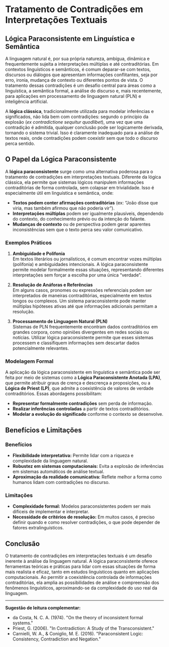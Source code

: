 # Tratamento de Contradições em Interpretações Textuais  
## Lógica Paraconsistente em Linguística e Semântica

A linguagem natural é, por sua própria natureza, ambígua, dinâmica e frequentemente sujeita a interpretações múltiplas e até contraditórias. Em contextos linguísticos e semânticos, é comum deparar-se com textos, discursos ou diálogos que apresentam informações conflitantes, seja por erro, ironia, mudança de contexto ou diferentes pontos de vista. O tratamento dessas contradições é um desafio central para áreas como a linguística, a semântica formal, a análise do discurso e, mais recentemente, para aplicações em processamento de linguagem natural (PLN) e inteligência artificial.

A **lógica clássica**, tradicionalmente utilizada para modelar inferências e significados, não lida bem com contradições: segundo o princípio da explosão (*ex contradictione sequitur quodlibet*), uma vez que uma contradição é admitida, qualquer conclusão pode ser logicamente derivada, tornando o sistema trivial. Isso é claramente inadequado para a análise de textos reais, onde contradições podem coexistir sem que todo o discurso perca sentido.

## O Papel da Lógica Paraconsistente

A **lógica paraconsistente** surge como uma alternativa poderosa para o tratamento de contradições em interpretações textuais. Diferente da lógica clássica, ela permite que sistemas lógicos manipulem informações contraditórias de forma controlada, sem colapsar em trivialidade. Isso é especialmente útil em linguística e semântica, onde:

- **Textos podem conter afirmações contraditórias** (ex: “João disse que viria, mas também afirmou que não poderia vir”).
- **Interpretações múltiplas** podem ser igualmente plausíveis, dependendo do contexto, do conhecimento prévio ou da intenção do falante.
- **Mudanças de contexto** ou de perspectiva podem gerar aparentes inconsistências sem que o texto perca seu valor comunicativo.

### Exemplos Práticos

1. **Ambiguidade e Polifonia**  
   Em textos literários ou jornalísticos, é comum encontrar vozes múltiplas (polifonia) e ambiguidades intencionais. A lógica paraconsistente permite modelar formalmente essas situações, representando diferentes interpretações sem forçar a escolha por uma única “verdade”.

2. **Resolução de Anáforas e Referências**  
   Em alguns casos, pronomes ou expressões referenciais podem ser interpretados de maneiras contraditórias, especialmente em textos longos ou complexos. Um sistema paraconsistente pode manter múltiplas hipóteses ativas até que informações adicionais permitam a resolução.

3. **Processamento de Linguagem Natural (PLN)**  
   Sistemas de PLN frequentemente encontram dados contraditórios em grandes corpora, como opiniões divergentes em redes sociais ou notícias. Utilizar lógica paraconsistente permite que esses sistemas processem e classifiquem informações sem descartar dados potencialmente relevantes.

### Modelagem Formal

A aplicação da lógica paraconsistente em linguística e semântica pode ser feita por meio de sistemas como a **Lógica Paraconsistente Anotada (LPA)**, que permite atribuir graus de crença e descrença a proposições, ou a **Lógica de Priest (LP)**, que admite a coexistência de valores de verdade contraditórios. Essas abordagens possibilitam:

- **Representar formalmente contradições** sem perda de informação.
- **Realizar inferências controladas** a partir de textos contraditórios.
- **Modelar a evolução do significado** conforme o contexto se desenvolve.

## Benefícios e Limitações

### Benefícios

- **Flexibilidade interpretativa:** Permite lidar com a riqueza e complexidade da linguagem natural.
- **Robustez em sistemas computacionais:** Evita a explosão de inferências em sistemas automáticos de análise textual.
- **Aproximação da realidade comunicativa:** Reflete melhor a forma como humanos lidam com contradições no discurso.

### Limitações

- **Complexidade formal:** Modelos paraconsistentes podem ser mais difíceis de implementar e interpretar.
- **Necessidade de critérios de resolução:** Em muitos casos, é preciso definir quando e como resolver contradições, o que pode depender de fatores extralinguísticos.

## Conclusão

O tratamento de contradições em interpretações textuais é um desafio inerente à análise da linguagem natural. A lógica paraconsistente oferece ferramentas teóricas e práticas para lidar com essas situações de forma mais realista e eficaz, tanto em estudos linguísticos quanto em aplicações computacionais. Ao permitir a coexistência controlada de informações contraditórias, ela amplia as possibilidades de análise e compreensão dos fenômenos linguísticos, aproximando-se da complexidade do uso real da linguagem.

---

**Sugestão de leitura complementar:**  
- da Costa, N. C. A. (1974). "On the theory of inconsistent formal systems."  
- Priest, G. (2006). "In Contradiction: A Study of the Transconsistent."  
- Carnielli, W. A., & Coniglio, M. E. (2016). "Paraconsistent Logic: Consistency, Contradiction and Negation."